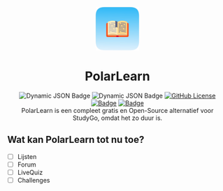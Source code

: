 <div align="center">
  
<img src="https://github.com/andr3i1010/PolarLearn/blob/stable/public/pl-500.png?raw=true" width=100/> <h1>PolarLearn</h1>
</div>

<div align="center">
    <img alt="Dynamic JSON Badge" src="https://img.shields.io/badge/dynamic/json?url=https%3A%2F%2Fraw.githubusercontent.com%2Fandr3i1010%2FPolarLearn%2Frefs%2Fheads%2Fstable%2Fpackage.json&query=%24.version&label=Version">
    <img alt="Dynamic JSON Badge" src="https://img.shields.io/badge/dynamic/json?url=https%3A%2F%2Fghloc.vercel.app%2Fapi%2Fandr3i1010%2FPolarLearn%2Fbadge&query=%24.message&label=Lijnen%20van%20code%3A&color=%232add21">
    <a href="https://github.com/andr3i1010/PolarLearn/blob/stable/LICENSE"><img alt="GitHub License" src="https://img.shields.io/github/license/andr3i1010/PolarLearn"></a>
    <a href="https://github.com/andr3i1010/PolarLearn/commit"><img src="https://custom-icon-badges.demolab.com/github/last-commit/andr3i1010/PolarLearn?logo=history&logoColor=white&label=Last commit" alt="Badge"></img></a>
    <a href="https://github.com/andr3i1010/PolaeLearn/issues"><img src="https://custom-icon-badges.demolab.com/github/issues-raw/andr3i1010/PolarLearn?logo=issue-opened&label=Issues" alt="Badge"></img></a>
  <br/>
  PolarLearn is een compleet gratis en Open-Source alternatief voor StudyGo, omdat het zo duur is.
</div>

## Wat kan PolarLearn tot nu toe?
- [ ] Lijsten
- [ ] Forum
- [ ] LiveQuiz
- [ ] Challenges
